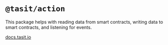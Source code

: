 # `@tasit/action`

This package helps with reading data from smart contracts, writing data to smart contracts, and listening for events.

[docs.tasit.io](https://docs.tasit.io)